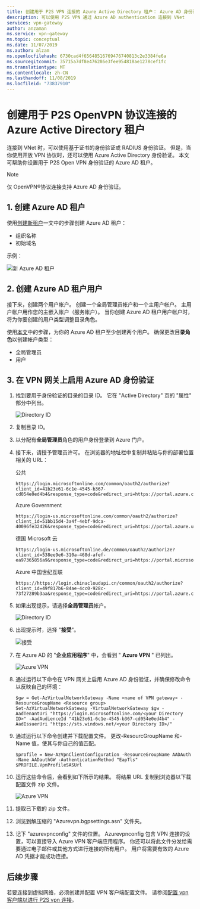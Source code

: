 ```yaml
---
title: 创建用于 P2S VPN 连接的 Azure Active Directory 租户： Azure AD 身份验证 |Microsoft Docs
description: 可以使用 P2S VPN 通过 Azure AD authentication 连接到 VNet
services: vpn-gateway
author: anzaman
ms.service: vpn-gateway
ms.topic: conceptual
ms.date: 11/07/2019
ms.author: alzam
ms.openlocfilehash: 6730cad4f65648516769476740813c2e3384fe6a
ms.sourcegitcommit: 35715a7df8e476286e3fee954818ae1278cef1fc
ms.translationtype: MT
ms.contentlocale: zh-CN
ms.lasthandoff: 11/08/2019
ms.locfileid: "73837910"
---
```

# <a name="create-an-azure-active-directory-tenant-for-p2s-openvpn-protocol-connections"></a>创建用于 P2S OpenVPN 协议连接的 Azure Active Directory 租户

连接到 VNet 时，可以使用基于证书的身份验证或 RADIUS 身份验证。 但是，当你使用开放 VPN 协议时，还可以使用 Azure Active Directory 身份验证。 本文可帮助你设置用于 P2S Open VPN 身份验证的 Azure AD 租户。

> [!NOTE]
> 仅 OpenVPN®协议连接支持 Azure AD 身份验证。
>

## <a name="tenant"></a>1. 创建 Azure AD 租户

使用[创建新租户](../active-directory/fundamentals/active-directory-access-create-new-tenant.md)一文中的步骤创建 Azure AD 租户：

* 组织名称
* 初始域名

示例：

   ![新 Azure AD 租户](./media/openvpn-create-azure-ad-tenant/newtenant.png)

## <a name="users"></a>2. 创建 Azure AD 租户用户

接下来，创建两个用户帐户。 创建一个全局管理员帐户和一个主用户帐户。 主用户帐户用作您的主嵌入帐户（服务帐户）。 当你创建 Azure AD 租户用户帐户时，将为你要创建的用户类型调整目录角色。

使用[本文](../active-directory/fundamentals/add-users-azure-active-directory.md)中的步骤，为你的 Azure AD 租户至少创建两个用户。 确保更改**目录角色**以创建帐户类型：

* 全局管理员
* 用户

## <a name="enable-authentication"></a>3. 在 VPN 网关上启用 Azure AD 身份验证

1. 找到要用于身份验证的目录的目录 ID。 它在 "Active Directory" 页的 "属性" 部分中列出。

    ![Directory ID](./media/openvpn-create-azure-ad-tenant/directory-id.png)

2. 复制目录 ID。

3. 以分配有**全局管理员**角色的用户身份登录到 Azure 门户。

4. 接下来，请授予管理员许可。 在浏览器的地址栏中复制并粘贴与你的部署位置相关的 URL：

    公共

    ```
    https://login.microsoftonline.com/common/oauth2/authorize?client_id=41b23e61-6c1e-4545-b367-cd054e0ed4b4&response_type=code&redirect_uri=https://portal.azure.com&nonce=1234&prompt=admin_consent
    ````

    Azure Government

    ```
    https://login-us.microsoftonline.com/common/oauth2/authorize?client_id=51bb15d4-3a4f-4ebf-9dca-40096fe32426&response_type=code&redirect_uri=https://portal.azure.us&nonce=1234&prompt=admin_consent
    ````

    德国 Microsoft 云

    ```
    https://login-us.microsoftonline.de/common/oauth2/authorize?client_id=538ee9e6-310a-468d-afef-ea97365856a9&response_type=code&redirect_uri=https://portal.microsoftazure.de&nonce=1234&prompt=admin_consent
    ````

    Azure 中国世纪互联

    ```
    https://https://login.chinacloudapi.cn/common/oauth2/authorize?client_id=49f817b6-84ae-4cc0-928c-73f27289b3aa&response_type=code&redirect_uri=https://portal.azure.cn&nonce=1234&prompt=admin_consent
    ```

5. 如果出现提示，请选择**全局管理员**帐户。

    ![Directory ID](./media/openvpn-create-azure-ad-tenant/pick.png)

6. 出现提示时，选择 "**接受**"。

    ![接受](./media/openvpn-create-azure-ad-tenant/accept.jpg)

7. 在 Azure AD 的 "**企业应用程序**" 中，会看到 " **Azure VPN** " 已列出。

    ![Azure VPN](./media/openvpn-create-azure-ad-tenant/azurevpn.png)

8. 通过运行以下命令在 VPN 网关上启用 Azure AD 身份验证，并确保修改命令以反映自己的环境：

    ```azurepowershell-interactive
    $gw = Get-AzVirtualNetworkGateway -Name <name of VPN gateway> -ResourceGroupName <Resource group>
    Set-AzVirtualNetworkGateway -VirtualNetworkGateway $gw -AadTenantUri "https://login.microsoftonline.com/<your Directory ID>" -AadAudienceId "41b23e61-6c1e-4545-b367-cd054e0ed4b4" -AadIssuerUri "https://sts.windows.net/<your Directory ID>/"
    ```

9. 通过运行以下命令创建并下载配置文件。 更改-ResourcGroupName 和-Name 值，使其与你自己的值匹配。

    ```azurepowershell-interactive
    $profile = New-AzVpnClientConfiguration -ResourceGroupName AADAuth -Name AADauthGW -AuthenticationMethod "EapTls"
    $PROFILE.VpnProfileSASUrl
    ```

10. 运行这些命令后，会看到如下所示的结果。 将结果 URL 复制到浏览器以下载配置文件 zip 文件。

    ![Azure VPN](./media/openvpn-create-azure-ad-tenant/profile.png)

11. 提取已下载的 zip 文件。

12. 浏览到解压缩的 "Azurevpn.bgpsettings.asn" 文件夹。

13. 记下 "azurevpnconfig" 文件的位置。 Azurevpnconfig 包含 VPN 连接的设置，可以直接导入 Azure VPN 客户端应用程序。 你还可以将此文件分发给需要通过电子邮件或其他方式进行连接的所有用户。 用户将需要有效的 Azure AD 凭据才能成功连接。

## <a name="next-steps"></a>后续步骤

若要连接到虚拟网络，必须创建并配置 VPN 客户端配置文件。 请参阅[配置 vpn 客户端以进行 P2S vpn 连接](openvpn-azure-ad-client.md)。
